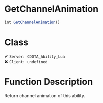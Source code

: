 # GetChannelAnimation
```js
int GetChannelAnimation()
```
# Class
✔ `Server: CDOTA_Ability_Lua`  
✖ `Client: undefined`  

# Function Description
Return channel animation of this ability.
